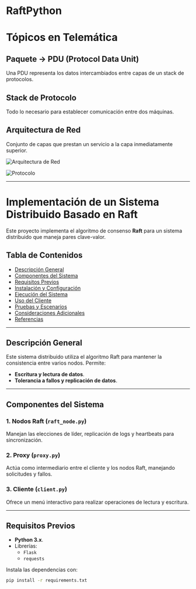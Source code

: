 # RaftPython
# Tópicos en Telemática

## Paquete → PDU (Protocol Data Unit)
Una PDU representa los datos intercambiados entre capas de un stack de protocolos.

## Stack de Protocolo
Todo lo necesario para establecer comunicación entre dos máquinas.

## Arquitectura de Red
Conjunto de capas que prestan un servicio a la capa inmediatamente superior.

![Arquitectura de Red](https://prod-files-secure.s3.us-west-2.amazonaws.com/7d06eaf4-ca7d-4cd3-b7e6-b539d484f96c/a8a71c04-e177-440c-a5e6-ea83045bd196/Untitled.png)

![Protocolo](https://prod-files-secure.s3.us-west-2.amazonaws.com/7d06eaf4-ca7d-4cd3-b7e6-b539d484f96c/41ae36f0-54d3-4a90-9a47-cfbf68c8cc63/Untitled.png)

---

# Implementación de un Sistema Distribuido Basado en Raft

Este proyecto implementa el algoritmo de consenso **Raft** para un sistema distribuido que maneja pares clave-valor.

## Tabla de Contenidos

- [Descripción General](#descripción-general)
- [Componentes del Sistema](#componentes-del-sistema)
- [Requisitos Previos](#requisitos-previos)
- [Instalación y Configuración](#instalación-y-configuración)
- [Ejecución del Sistema](#ejecución-del-sistema)
- [Uso del Cliente](#uso-del-cliente)
- [Pruebas y Escenarios](#pruebas-y-escenarios)
- [Consideraciones Adicionales](#consideraciones-adicionales)
- [Referencias](#referencias)

---

## Descripción General

Este sistema distribuido utiliza el algoritmo Raft para mantener la consistencia entre varios nodos. Permite:

- **Escritura y lectura de datos**.
- **Tolerancia a fallos y replicación de datos**.

---

## Componentes del Sistema

### 1. Nodos Raft (`raft_node.py`)

Manejan las elecciones de líder, replicación de logs y heartbeats para sincronización.

### 2. Proxy (`proxy.py`)

Actúa como intermediario entre el cliente y los nodos Raft, manejando solicitudes y fallos.

### 3. Cliente (`client.py`)

Ofrece un menú interactivo para realizar operaciones de lectura y escritura.

---

## Requisitos Previos

- **Python 3.x**.
- Librerías:
  - `Flask`
  - `requests`

Instala las dependencias con:

```bash
pip install -r requirements.txt
